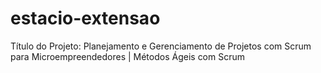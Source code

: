 # estacio-extensao
Título do Projeto: Planejamento e Gerenciamento de Projetos com Scrum para Microempreendedores | Métodos Ágeis com Scrum
